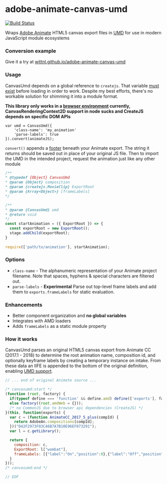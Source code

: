 # adobe-animate-canvas-umd

[![Build Status](https://travis-ci.org/wittnl/adobe-animate-canvas-umd.svg?branch=master)](https://travis-ci.org/wittnl/adobe-animate-canvas-umd)

Wraps [Adobe Animate](https://www.adobe.com/products/animate.html) HTML5 canvas export files in [UMD](https://github.com/umdjs/umd) 
for use in modern JavaScript module ecosystems

### Conversion example

Give it a try at [wittnl.github.io/adobe-animate-canvas-umd](//wittnl.github.io/adobe-animate-canvas-umd/)

### Usage

CanvasUmd depends on a global reference to `createjs`. That variable [must exist](http://code.createjs.com) 
before loading in order to work. Despite my best efforts, there's no workable solution for shimming it into a module format.

**This library only works in a [browser environment](src/demo.js#L52) currently, CanvasRenderingContext2D support in 
node sucks and CreateJS depends on specific DOM APIs**
```
var umd = CanvasUmd({ 
    'class-name': 'my_animation'
    'parse-labels': true
}).convert(animateJS);
```

`convert()` appends a [footer](#how-it-works) beneath your Animate export. The string it returns should be saved out in
place of your original JS file. Then to import the UMD in the intended project, request the animation just like any other
module

```javascript
/**
* @typedef {Object} CanvasUmd
* @param {Object} composition
* @param {createjs.MovieClip} ExportRoot
* @param {Array<Object>} [frameLabels]
*/

/**
* @param {CanvasUmd} umd
* @return void
*/
const startAnimation = ({ ExportRoot }) => {
  const exportRoot = new ExportRoot();
  stage.addChild(exportRoot);
}
  
require(['path/to/animation'], startAnimation);
```

### Options

* `class-name` - The alphanumeric representation of your Animate project filename. Note that spaces, hyphens & special 
characters are filtered out.
* `parse-labels` - **Experimental** Parse out top-level frame labels and add them to `exports.frameLabels` for static evaluation.

### Enhancements

* Better component organization and **no global variables**
* Integrates with AMD loaders
* Adds `frameLabels` as a static module property

### <a name="how-it-works">How it works</a>

CanvasUmd parses an original HTML5 canvas export from Animate CC (2017.1 - 2018) to determine the root animation name, composition id, 
and optionally keyframe labels by creating a temporary instance on intake. From these data an IIFE is appended to the
bottom of the original definition, enabling [UMD support](examples/umd.js).

```javascript
// ... end of original Animate source ...

/* canvasumd:start */
(function (root, factory) {
  if(typeof define === 'function' && define.amd) define(['exports'], factory); /* AMD */
  else factory((root.amdWeb = {}));
  /* no CommonJS due to browser api dependencies (CreateJS) */
}(this, function(exports) {
  var c = (function AnimateCC_2017_5_plus(compId) {
    return AdobeAn.compositions[compId];
  })("D42F2973F03C46B7A7B10E96EF073291");
  var l = c.getLibrary();

  return {
    composition: c,
    ExportRoot: l["wombat"],
    frameLabels: [{"label":"On","position":0},{"label":"Off","position":29}]
  }
}));
/* canvasumd:end */

// EOF
```
